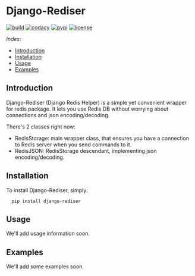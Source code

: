 Django-Rediser
==============

[![build](https://travis-ci.org/lexycore/django-rediser.svg?branch=master)](https://travis-ci.org/lexycore/django-rediser)
[![codacy](https://api.codacy.com/project/badge/Grade/a39bba3f74ea4e1bae63e010d2ba812a)](https://www.codacy.com/app/lexycore/django-rediser/dashboard)
[![pypi](https://img.shields.io/pypi/v/django-rediser.svg)](https://pypi.python.org/pypi/django-rediser)
[![license](https://img.shields.io/pypi/l/django-rediser.svg)](https://github.com/lexycore/django-rediser/blob/master/LICENSE)

*Index:*
- [Introduction](#Chapter_1)
- [Installation](#Chapter_2)
- [Usage](#Chapter_3)
- [Examples](#Chapter_4)
        
<a name="Chapter_1"></a>Introduction
------------

Django-Rediser (Django Redis Helper) is a simple yet convenient wrapper for redis package.
It lets you use Redis DB without worrying about connections and json encoding/decoding. 

There's 2 classes right now:

- RedisStorage: main wrapper class, that ensures you have a connection to Redis server when you send commands to it.
- RedisJSON: RedisStorage descendant, implementing json encoding/decoding.


<a name="Chapter_2"></a>Installation
------------
To install Django-Rediser, simply:
```
  pip install django-rediser
```


<a name="Chapter_3"></a>Usage
-----
We'll add usage information soon.


<a name="Chapter_4"></a>Examples
--------
We'll add some examples soon.
